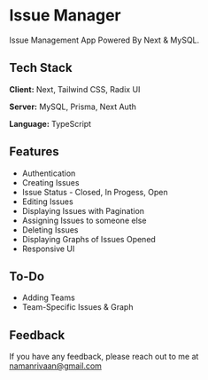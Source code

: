 # Issue Manager

Issue Management App Powered By Next & MySQL.
  
## Tech Stack

**Client:** Next, Tailwind CSS, Radix UI

**Server:** MySQL, Prisma, Next Auth

**Language:** TypeScript

  
## Features
- Authentication
- Creating Issues
- Issue Status - Closed, In Progess, Open
- Editing Issues
- Displaying Issues with Pagination
- Assigning Issues to someone else
- Deleting Issues
- Displaying Graphs of Issues Opened
- Responsive UI

## To-Do
- Adding Teams
- Team-Specific Issues & Graph
  
## Feedback
If you have any feedback, please reach out to me at namanrivaan@gmail.com

  
